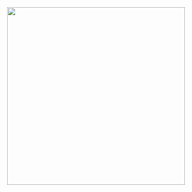 
<p align="center">
    <a href="https://github.com/AnushkaIsuru1"><img width="400px" src="https://github-readme-stats.vercel.app/api/top-langs/?username=AnushkaI1&theme=dark&hide=html,css&layout=compact&bg_color=10101000&hide_title=true&border_color=FFFFFF09"></a>
</p>
<!--&hide_border=true-->
